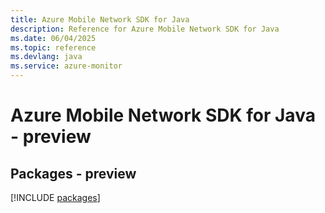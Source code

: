 ```yaml
---
title: Azure Mobile Network SDK for Java
description: Reference for Azure Mobile Network SDK for Java
ms.date: 06/04/2025
ms.topic: reference
ms.devlang: java
ms.service: azure-monitor
---
```

# Azure Mobile Network SDK for Java - preview
## Packages - preview
[!INCLUDE [packages](mobile-network-index.md)]